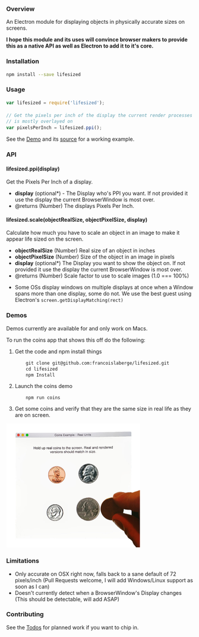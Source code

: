 ### Overview
An Electron module for displaying objects in physically accurate sizes on screens.

**I hope this module and its uses will convince browser makers to provide this as a native API as well as Electron to add it to it's core.**

### Installation

```bash
npm install --save lifesized
```

### Usage

```js
var lifesized = require('lifesized');

// Get the pixels per inch of the display the current render processes BrowserWindow
// is mostly overlayed on
var pixelsPerInch = lifesized.ppi();
```

See the [Demo](#demo) and its [source](https://github.com/francoislaberge/lifesized/tree/master/examples/coins) for a working example.

### API

#### lifesized.ppi(display)
Get the Pixels Per Inch of a display.

  - **display** (optional*) - The Display who's PPI you want. If not provided it use the display the current BrowserWindow is most over.
  - @returns (Number) The displays Pixels Per Inch.


#### lifesized.scale(objectRealSize, objectPixelSize, display)
Calculate how much you have to scale an object in an image to make it appear life sized on the screen.

  - **objectRealSize** (Number) Real size of an object in inches
  - **objectPixelSize** (Number) Size of the object in an image in pixels
  - **display** (optional*) The Display you want to show the object on. If not provided it use the display the current BrowserWindow is most over.
  - @returns (Number) Scale factor to use to scale images (1.0 === 100%)

* Some OSs display windows on multiple displays at once when a Window spans
more than one display, some do not. We use the best guest using Electron's ```screen.getDisplayMatching(rect)```

### Demos
Demos currently are available for and only work on Macs.

To run the coins app that shows this off do the following:

 1. Get the code and npm install things

            git clone git@github.com:francoislaberge/lifesized.git
            cd lifesized
            npm Install

 2. Launch the coins demo

            npm run coins

 3. Get some coins and verify that they are the same size in real life as they are on screen.

<img src="https://raw.githubusercontent.com/francoislaberge/lifesized/master/examples/coins/screenshot.jpg" width="360">

### Limitations
  - Only accurate on OSX right now, falls back to a sane default of 72 pixels/inch (Pull Requests welcome, I will add Windows/Linux support as soon as I can)
  - Doesn't currently detect when a BrowserWindow's Display changes (This should be detectable, will add ASAP)

### Contributing
See the [Todos](https://github.com/francoislaberge/lifesized/blob/master/TODOS.md) for planned work if you want to chip in.
